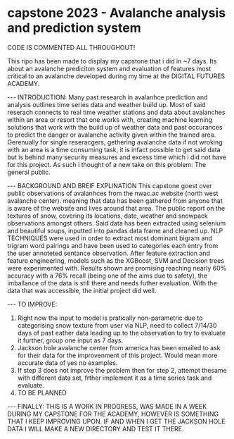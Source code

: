 # capstone 2023 - Avalanche analysis and prediction system

CODE IS COMMENTED ALL THROUGHOUT!

This ripo has been made to display my capstone that i did in ~7 days. Its about an avalanche prediciton system and evaluation of features most critical to an avalanche developed during my time at the DIGITAL FUTURES ACADEMY. 

--- INTRODUCTION:
Many past research in avalanhce prediction and analysis outlines time series data and weather build up. Most of said reserach connects to real time weather stations and data about avalanches within an area or resort that one works with, creating machine learning solutions that work with the build up of weather data and past occurances to predict the danger or avalanche activity given within the trained area. Gerenually for single reseracgers, gethering avalanche data if not wroking with an area is a time consuming task, it is infact possible to get said data but is behind many security measures and excess time which i did not have for this project. 
As such i thought of a new take on this problem: The general public.

--- BACKGROUND AND BREIF EXPLINATION
This capstone goest over public observations of avalanhces from the nwac.ac website (north west avalanche center). meaning that data has been gathered from anyone that is aware of the website and lives around that area. The public report on the textures of snow, covering its locations, date, weather and snowpack observations amongst others. Said data has been extracted using selenium and beautiful soups, inputted into pandas data frame and cleaned up. NLP TECHNIQUES were used in order to extract most dominant bigram and trigram word pairings and have been used to categories each entry from the user annoteted sentance observation. After feature extraction and feature engineering, models such as the XGBoost, SVM and Decision trees were experimented with. Results shown are promising reaching nearly 60% accuracy with a 76% recall (being one of the aims due to safety), the imballance of the data is still there and needs futher evaluation. With the data that was accessible, the initial project did well. 

--- TO IMPROVE:
1. Right now the input to model is pratically non-parametric due to categorising snow texture from user via NLP, need to collect 7/14/30 days of past eather data leading up to the observation to try to evaluate it further, group one input as 7 days.
2. Jackson hole avalanche center from america has been emailed to ask for their data for the improvenment of this project. Would mean more accurate data of yes no examples.
3. If step 3 does not improve the problem then for step 2, attempt thesame with different data set, frther implement it as a time series task and evaluate.
4. TO BE PLANNED 

--- FINALLY:
THIS IS A WORK IN PROGRESS, WAS MADE IN A WEEK DURING MY CAPSTONE FOR THE ACADEMY, HOWEVER IS SOMETHING THAT I KEEP IMPROVING UPON.
IF AND WHEN I GET THE JACKSON HOLE DATA I WILL MAKE A NEW DIRECTORY AND TEST IT THERE.

